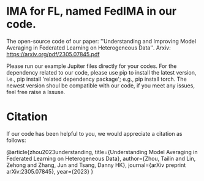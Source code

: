 # IMA for FL, named FedIMA in our code.
The open-source code of our paper: ''Understanding and Improving Model Averaging in Federated Learning on Heterogeneous Data''. Arxiv: https://arxiv.org/pdf/2305.07845.pdf

Please run our example Jupiter files directly for your codes. For the dependency related to our code, please use pip to install the latest version, i.e., pip install 'related dependency package'; e.g., pip install torch. The newest version shoul be compatible with our code, if you meet any issues, feel free raise a Issuse.

# Citation
If our code has been helpful to you, we would appreciate a citation as follows:

@article{zhou2023understanding,
  title={Understanding Model Averaging in Federated Learning on Heterogeneous Data},
  author={Zhou, Tailin and Lin, Zehong and Zhang, Jun and Tsang, Danny HK},
  journal={arXiv preprint arXiv:2305.07845},
  year={2023}
}
